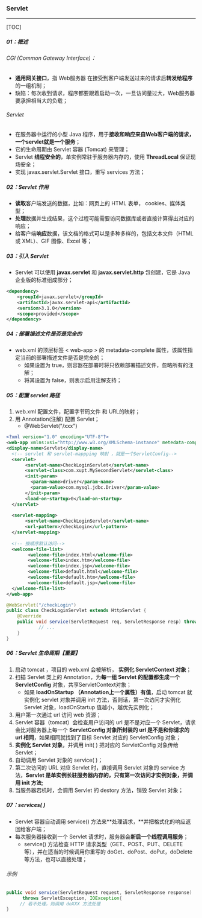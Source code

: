 ### Servlet

------

[TOC]

##### 01：概述

###### CGI (Common Gateway Interface)：

- **通用网关接口**，指 Web服务器 在接受到客户端发送过来的请求后**转发给程序**的一组机制；
- 缺陷：每次收到请求，程序都要跟着启动一次，一旦访问量过大，Web服务器要承担相当大的负载；

###### Servlet

- 在服务器中运行的小型 Java 程序，用于**接收和响应来自Web客户端的请求，一个servlet就是一个服务**；
- 它的生命周期由 Servlet 容器 (Tomcat) 来管理；
- Servlet  **线程安全的**，单实例常驻于服务器内存的，使用 **ThreadLocal** 保证现场安全；
- 实现 javax.servlet.Servlet 接口，重写 services 方法；

##### 02：Servlet 作用

- **读取**客户端发送的数据，比如：网页上的 HTML 表单， cookies、媒体类型；
- **处理**数据并生成结果，这个过程可能需要访问数据库或者直接计算得出对应的响应；
- 给客户端**响应**数据，该文档的格式可以是多种多样的，包括文本文件（HTML 或 XML）、GIF 图像、Excel 等；

##### 03：引入 Servlet 

- Servlet 可以使用 **javax.servlet** 和 **javax.servlet.http** 包创建，它是 Java 企业版的标准组成部分；

```xml
<dependency>
	<groupId>javax.servlet</groupId>
	<artifactId>javax.servlet-api</artifactId>
	<version>3.1.0</version>
	<scope>provided</scope>
</dependency>
```

##### 04：部署描述文件是否是完全的

- web.xml 的顶层标签 < web-app > 的 metadata-complete 属性，该属性指定当前的部署描述文件是否是完全的；
  - 如果设置为 true，则容器在部署时将只依赖部署描述文件，忽略所有的注解；
  - 将其设置为 false，则表示启用注解支持；

##### 05：配置 servlet 路径

1. web.xml 配置文件，配置字节码文件 和 URL的映射；
2. 用 Annotation(注解) 配置 Servlet；
   - @WebServlet("/xxx")   


```xml
<?xml version="1.0" encoding="UTF-8"?>
<web-app xmlns:xsi="http://www.w3.org/XMLSchema-instance" metedata-complete="false" >
<display-name>Servlet</display-name>
  <!-- servlet 和 servlet-mappping 映射 ，就是一个ServletConfig-->
  <servlet>
       <servlet-name>CheckLoginServlet</servlet-name>
       <servlet-class>com.xupt.MySecondServlet</servlet-class>
       <init-param>
         <param-name>driver</param-name>
         <param-value>com.mysql.jdbc.Driver</param-value>
       </init-param>
       <load-on-startup>0</load-on-startup>
  </servlet>
  
  <servlet-mapping>
       <servlet-name>CheckLoginServlet</servlet-name>
       <url-pattern>/checkLogin</url-pattern>
  </servlet-mapping>
  
  <!-- 按顺序默认访问-->
  <welcome-file-list>
        <welcome-file>index.html</welcome-file>
        <welcome-file>index.htm</welcome-file>
        <welcome-file>index.jsp</welcome-file>
        <welcome-file>default.html</welcome-file>
        <welcome-file>default.htm</welcome-file>
        <welcome-file>default.jsp</welcome-file>
  </welcome-file-list>
</web-app>
```


```java
@WebServlet("/checkLogin")
public class CheckLoginServlet extends HttpServlet {
	@Override
	public void service(ServletRequest req, ServletResponse resp) throws Exception {
			// ...
	}
}
```

##### 06：Servlet 生命周期【重要】

1. 启动 tomcat ，项目的 web.xml 会被解析， **实例化 ServletContext 对象**；
2. 扫描 Servlet 类上的 Annotation，为**每一组 Servlet 的配置都生成一个 ServletConfig** 对象，共享ServletContext对象；
   - 如果 **loadOnStartup （Annotation上一个属性）有值**，启动 tomcat 就实例化 servlet 对象并调用 init 方法，否则话，第一次访问才实例化 Servlet 对象，loadOnStartup 值越小，越优先实例化；
3. 用户第一次通过 url 访问 web 资源；
4. Servlet 容器（tomcat）会检查用户访问的 url 是不是对应一个 Servlet，请求会比对服务器上每一个 **ServletConfig 对象所封装的 url 是不是和你请求的 url 相同**，如果相同就找到了目标 Servlet 对应的 ServletConfig 对象；
5. **实例化 Servlet 对象**，并调用 init( ) 把对应的 ServletConfig 对象传给 Servlet；
6. 自动调用 Servlet 对象的 service( )；
7. 第二次访问的 URL 对应 Servlet 时，直接调用 Servlet 对象的 service 方法，**Servlet 是单实例长驻服务器内存的，只有第一次访问才实例对象，并调用 init 方法**;
8. 当服务器宕机时，会调用 Servlet 的 destory 方法，销毁 Servlet 对象；

##### 07：services( )

- Servlet 容器自动调用 service() 方法来**处理请求，**并把格式化的响应返回给客户端；
- 每次服务器接收到一个 Servlet 请求时，服务器会**新启一个线程调用服务**；
  - service() 方法检查 HTTP 请求类型（GET、POST、PUT、DELETE 等），并在适当的时候调用你重写的 doGet、doPost、doPut，doDelete 等方法，也可以直接处理；

###### 示例

```java
public void service(ServletRequest request, ServletResponse response) 
      throws ServletException, IOException{
     // 若不处理，则调用 doXXX 方法处理
}
```